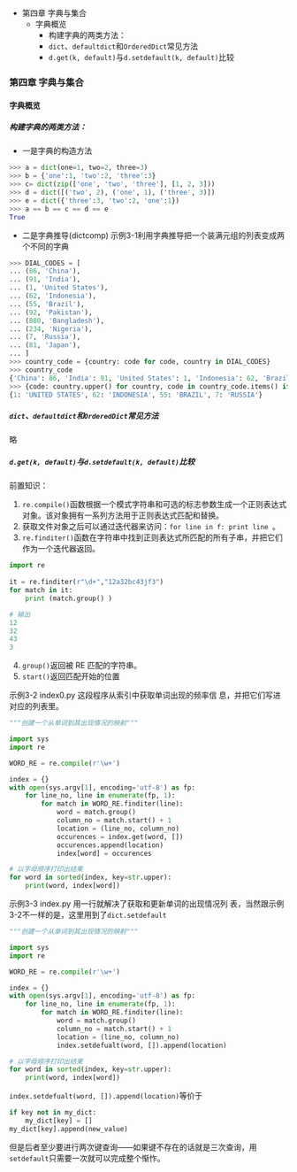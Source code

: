 <!-- MarkdownTOC -->

- 第四章 字典与集合
    - 字典概览
        - 构建字典的两类方法：
        - `dict`、`defaultdict`和`OrderedDict`常见方法
        - `d.get(k, default)`与`d.setdefault(k, default)`比较

<!-- /MarkdownTOC -->

### 第四章 字典与集合

#### 字典概览
##### 构建字典的两类方法：

- 一是字典的构造方法
```python
>>> a = dict(one=1, two=2, three=3)
>>> b = {'one':1, 'two':2, 'three':3}
>>> c= dict(zip(['one', 'two', 'three'], [1, 2, 3]))
>>> d = dict([('two', 2), ('one', 1), ('three', 3)])
>>> e = dict({'three':3, 'two':2, 'one':1})
>>> a == b == c == d == e
True
```

- 二是字典推导(dictcomp)
示例3-1利用字典推导把一个装满元组的列表变成两个不同的字典
```python
>>> DIAL_CODES = [
... (86, 'China'),
... (91, 'India'),
... (1, 'United States'),
... (62, 'Indonesia'),
... (55, 'Brazil'),
... (92, 'Pakistan'),
... (880, 'Bangladesh'),
... (234, 'Nigeria'),
... (7, 'Russia'),
... (81, 'Japan'),
... ]
>>> country_code = {country: code for code, country in DIAL_CODES}
>>> country_code
{'China': 86, 'India': 91, 'United States': 1, 'Indonesia': 62, 'Brazil': 55, 'Pakistan': 92, 'Bangladesh': 880, 'Nigeria': 234, 'Russia': 7, 'Japan': 81}
>>> {code: country.upper() for country, code in country_code.items() if code < 66}
{1: 'UNITED STATES', 62: 'INDONESIA', 55: 'BRAZIL', 7: 'RUSSIA'}
```

##### `dict`、`defaultdict`和`OrderedDict`常见方法

略

##### `d.get(k, default)`与`d.setdefault(k, default)`比较
前置知识：

1. `re.compile()`函数根据一个模式字符串和可选的标志参数生成一个正则表达式对象。该对象拥有一系列方法用于正则表达式匹配和替换。 
2. 获取文件对象之后可以通过迭代器来访问：`for line in f: print line `。
3. `re.finditer()`函数在字符串中找到正则表达式所匹配的所有子串，并把它们作为一个迭代器返回。
```python
import re
 
it = re.finditer(r"\d+","12a32bc43jf3") 
for match in it: 
    print (match.group() )

# 输出
12 
32 
43 
3
```
4. `group()`返回被 RE 匹配的字符串。
5. `start()`返回匹配开始的位置
    
示例3-2 index0.py 这段程序从索引中获取单词出现的频率信
息，并把它们写进对应的列表里。
```python
"""创建一个从单词到其出现情况的映射"""

import sys
import re

WORD_RE = re.compile(r'\w+')

index = {}
with open(sys.argv[1], encoding='utf-8') as fp:
    for line_no, line in enumerate(fp, 1):
        for match in WORD_RE.finditer(line):
            word = match.group()
            column_no = match.start() + 1
            location = (line_no, column_no)
            occurences = index.get(word, [])
            occurences.append(location)
            index[word] = occurences

# 以字母顺序打印出结果
for word in sorted(index, key=str.upper):
    print(word, index[word])
```

示例3-3 index.py 用一行就解决了获取和更新单词的出现情况列
表，当然跟示例3-2不一样的是，这里用到了`dict.setdefault`
```python
"""创建一个从单词到其出现情况的映射"""

import sys
import re

WORD_RE = re.compile(r'\w+')

index = {}
with open(sys.argv[1], encoding='utf-8') as fp:
    for line_no, line in enumerate(fp, 1):
        for match in WORD_RE.finditer(line):
            word = match.group()
            column_no = match.start() + 1
            location = (line_no, column_no)
            index.setdefualt(word, []).append(location)

# 以字母顺序打印出结果
for word in sorted(index, key=str.upper):
    print(word, index[word])
```
`index.setdefualt(word, []).append(location)`等价于
```python
if key not in my_dict:
    my_dict[key] = []
my_dict[key].append(new_value)
```
但是后者至少要进行两次键查询——如果键不存在的话就是三次查询，用`setdefault`只需要一次就可以完成整个惭怍。
